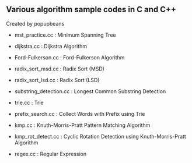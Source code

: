 Various algorithm sample codes in C and C++
-----------------------------------------

Created by popupbeans

- mst_practice.cc : Minimum Spanning Tree

- dijkstra.cc : Dijkstra Algorithm

- Ford-Fulkerson.cc : Ford-Fulkerson Algorithm

- radix_sort_msd.cc : Radix Sort (MSD)

- radix_sort_lsd.cc : Radix Sort (LSD)

- substring_detection.cc : Longest Common Substring Detection

- trie.cc : Trie

- prefix_search.cc : Collect Words with Prefix using Trie

- kmp.cc : Knuth-Morris-Pratt Pattern Matching Algorithm

- kmp_rot_detect.cc : Cyclic Rotation Detection using Knuth-Morris-Pratt Algorithm

- regex.cc : Regular Expression 

